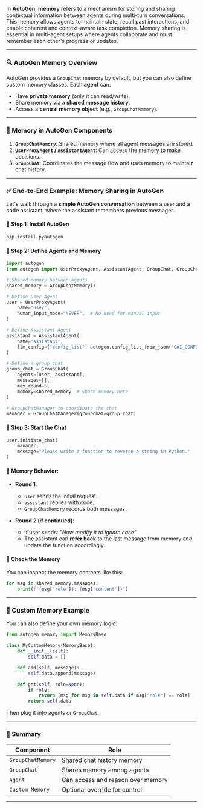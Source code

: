 In **AutoGen**, **memory** refers to a mechanism for storing and sharing contextual information between agents during multi-turn conversations. This memory allows agents to maintain state, recall past interactions, and enable coherent and context-aware task completion. Memory sharing is essential in multi-agent setups where agents collaborate and must remember each other's progress or updates.

---

### 🔍 AutoGen Memory Overview

AutoGen provides a `GroupChat` memory by default, but you can also define custom memory classes. Each **agent** can:

* Have **private memory** (only it can read/write).
* Share memory via a **shared message history**.
* Access a **central memory object** (e.g., `GroupChatMemory`).

---

### 🧠 Memory in AutoGen Components

1. **`GroupChatMemory`**: Shared memory where all agent messages are stored.
2. **`UserProxyAgent` / `AssistantAgent`**: Can access the memory to make decisions.
3. **`GroupChat`**: Coordinates the message flow and uses memory to maintain chat history.

---

### ✅ End-to-End Example: Memory Sharing in AutoGen

Let's walk through a **simple AutoGen conversation** between a user and a code assistant, where the assistant remembers previous messages.

#### 🔧 Step 1: Install AutoGen

```bash
pip install pyautogen
```

#### 🧱 Step 2: Define Agents and Memory

```python
import autogen
from autogen import UserProxyAgent, AssistantAgent, GroupChat, GroupChatManager, GroupChatMemory

# Shared memory between agents
shared_memory = GroupChatMemory()

# Define User Agent
user = UserProxyAgent(
    name="user",
    human_input_mode="NEVER",  # No need for manual input
)

# Define Assistant Agent
assistant = AssistantAgent(
    name="assistant",
    llm_config={"config_list": autogen.config_list_from_json("OAI_CONFIG_LIST")},
)

# Define a group chat
group_chat = GroupChat(
    agents=[user, assistant],
    messages=[],
    max_round=5,
    memory=shared_memory  # Share memory here
)

# GroupChatManager to coordinate the chat
manager = GroupChatManager(groupchat=group_chat)
```

#### 💬 Step 3: Start the Chat

```python
user.initiate_chat(
    manager,
    message="Please write a function to reverse a string in Python."
)
```

#### 🧠 Memory Behavior:

* **Round 1**:

  * `user` sends the initial request.
  * `assistant` replies with code.
  * `GroupChatMemory` records both messages.

* **Round 2 (if continued)**:

  * If user sends: *"Now modify it to ignore case"*
  * The assistant can **refer back** to the last message from memory and update the function accordingly.

#### 🧾 Check the Memory

You can inspect the memory contents like this:

```python
for msg in shared_memory.messages:
    print(f"{msg['role']}: {msg['content']}")
```

---

### 🔁 Custom Memory Example

You can also define your own memory logic:

```python
from autogen.memory import MemoryBase

class MyCustomMemory(MemoryBase):
    def __init__(self):
        self.data = []

    def add(self, message):
        self.data.append(message)

    def get(self, role=None):
        if role:
            return [msg for msg in self.data if msg["role"] == role]
        return self.data
```

Then plug it into agents or `GroupChat`.

---

### 🧩 Summary

| Component         | Role                              |
| ----------------- | --------------------------------- |
| `GroupChatMemory` | Shared chat history memory        |
| `GroupChat`       | Shares memory among agents        |
| `Agent`           | Can access and reason over memory |
| `Custom Memory`   | Optional override for control     |

---

